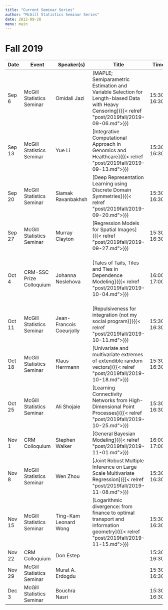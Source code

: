 ```yaml
---
title: "Current Seminar Series"
author: "McGill Statistics Seminar Series"
date: 2012-09-28
menu: main
---
```


# Fall 2019 
| Date   | Event                     | Speaker(s)         | Title                                                                                                                                              | Time        | Location                                       |
|--------|---------------------------|--------------------|----------------------------------------------------------------------------------------------------------------------------------------------------|-------------|------------------------------------------------|
| Sep 6 | McGill Statistics Seminar  | Omidali Jazi | [MAPLE; Semiparametric Estimation and Variable Selection for Length-biased Data with Heavy Censoring]({{< relref "post/2019fall/2019-09-06.md">}}) | 15:30-16:30 | BURN 1205 |
| Sep 13 | McGill Statistics Seminar  | Yue Li | [Integrative Computational Approach in Genomics and Healthcare]({{< relref "post/2019fall/2019-09-13.md">}}) | 15:30-16:30 | BURN 1205 |
| Sep 20 | McGill Statistics Seminar  | Siamak Ravanbakhsh | [Deep Representation Learning using Discrete Domain Symmetries]({{< relref "post/2019fall/2019-09-20.md">}}) | 15:30-16:30 | BURN 1205 |
| Sep 27 | McGill Statistics Seminar  | Murray Clayton | [Regression Models for Spatial Images]({{< relref "post/2019fall/2019-09-27.md">}}) | 15:30–16:30 | McIntyre Medical Building, Room 521 |
| Oct 4 | CRM-SSC Prize Colloquium  | Johanna Neslehova | [Tales of Tails, Tiles and Ties in Dependence Modeling]({{< relref "post/2019fall/2019-10-04.md">}}) | 16:00-17:00 | CRM, UdeM, Pav. Andre-Aisenstadt, 2920, ch. de la Tour, salle 1355 |
| Oct 11 | McGill Statistics Seminar  | Jean-Francois Coeurjolly  | [Repulsiveness for integration (not my social program)]({{< relref "post/2019fall/2019-10-11.md">}}) | 15:30-16:30 | BURN 1205 |
| Oct 18 | McGill Statistics Seminar  | Klaus Herrmann | [Univariate and multivariate extremes of extendible random vectors]({{< relref "post/2019fall/2019-10-18.md">}}) | 15:30-16:30 | BURN 1205 |
| Oct 25 | McGill Statistics Seminar  | Ali Shojaie | [Learning Connectivity Networks from High-Dimensional Point Processes]({{< relref "post/2019fall/2019-10-25.md">}}) | 15:30-16:30 | BURN 1205 |
| Nov 1 | CRM Colloquium  | Stephen Walker | [General Bayesian Modeling]({{< relref "post/2019fall/2019-11-01.md">}}) | 16:00-17:00 | BURN 1104 | 
| Nov 8 | McGill Statistics Seminar  | Wen Zhou | [Joint Robust Multiple Inference on Large Scale Multivariate Regression]({{< relref "post/2019fall/2019-11-08.md">}}) | 15:30-16:30 | BURN 1205 |
| Nov 15 | McGill Statistics Seminar  | Ting-Kam Leonard Wong | [Logarithmic divergence: from finance to optimal transport and information geometry]({{< relref "post/2019fall/2019-11-15.md">}}) | 15:30-16:30 | BURN 1205 |
| Nov 22 | CRM Colloquium  | Don Estep |  | 15:30-16:30 | BURN 1205 |
| Nov 29 | McGill Statistics Seminar  | Murat A. Erdogdu |  | 15:30-16:30 | BURN 1205 |
| Dec 3 | McGill Statistics Seminar  | Bouchra Nasri |  | 15:30-16:30 | BURN 1205 |
